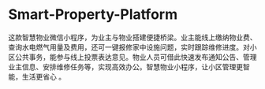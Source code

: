 # Smart-Property-Platform
这款智慧物业微信小程序，为业主与物业搭建便捷桥梁。业主能线上缴纳物业费、查询水电燃气用量及费用，还可一键报修家中设施问题，实时跟踪维修进度。对小区公共事务，能参与线上投票表达意见。物业人员可借此快速发布通知公告、管理业主信息、安排维修任务等，实现高效办公。智慧物业小程序，让小区管理更智能，生活更省心 。 
